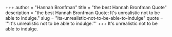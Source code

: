+++
author = "Hannah Bronfman"
title = "the best Hannah Bronfman Quote"
description = "the best Hannah Bronfman Quote: It's unrealistic not to be able to indulge."
slug = "its-unrealistic-not-to-be-able-to-indulge"
quote = '''It's unrealistic not to be able to indulge.'''
+++
It's unrealistic not to be able to indulge.
